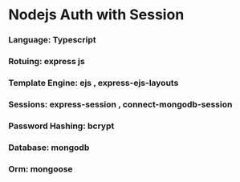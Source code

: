 # Nodejs Auth with Session

### Language: Typescript 
### Rotuing: express js
### Template Engine: ejs , express-ejs-layouts
### Sessions: express-session , connect-mongodb-session
### Password Hashing: bcrypt
### Database: mongodb
### Orm: mongoose